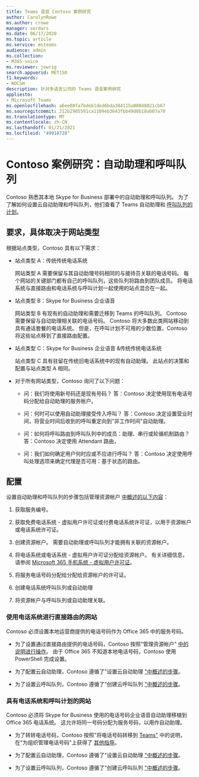 ```yaml
---
title: Teams 语音 Contoso 案例研究
author: CarolynRowe
ms.author: crowe
manager: serdars
ms.date: 06/17/2020
ms.topic: article
ms.service: msteams
audience: admin
ms.collection:
- M365-voice
ms.reviewer: jowrig
search.appverid: MET150
f1.keywords:
- NOCSH
description: 针对多语言公司的 Teams 语音案例研究
appliesto:
- Microsoft Teams
ms.openlocfilehash: a6ee08fa7bdeb1ded6bda384115a08048021cb67
ms.sourcegitcommit: 212b2985591ca1109eb3643fbb49d8b18ab07a70
ms.translationtype: MT
ms.contentlocale: zh-CN
ms.lasthandoff: 01/21/2021
ms.locfileid: "49918728"
---
```

# <a name="contoso-case-study-auto-attendants-and-call-queues"></a>Contoso 案例研究：自动助理和呼叫队列

Contoso 熟悉其本地 Skype for Business 部署中的自动助理和呼叫队列。 为了了解如何设置云自动助理和呼叫队列，他们查看了 Teams 自动助理和 [呼叫队列的计划](plan-auto-attendant-call-queue.md)。

## <a name="requirements-depending-on-site-type"></a>要求，具体取决于网站类型

根据站点类型，Contoso 具有以下需求：

- 站点类型 A：传统传统电话系统 

  网站类型 A 需要保留与其自动助理号码相同的与接待员关联的电话号码。 每个网站的关键部门都有自己的呼叫队列，这些队列将路由到团队成员。 将电话系统与直接路由和电话系统与呼叫计划一起使用的站点混合在一起。  

- 站点类型 B：Skype for Business 企业语音 

  网站类型 B 有现有的自动助理和需要迁移到 Teams 的呼叫队列。 Contoso 需要保留与自动助理相关联的电话号码。 Contoso 将大多数此类网站移动到具有通话套餐的电话系统。 但是，在呼叫计划不可用的少数位置，Contoso 将这些站点移到了直接路由配置。  

- 站点类型 C：Skype for Business 企业语音 &传统传统电话系统 

  站点类型 C 具有驻留在传统旧电话系统中的现有自动助理。 此站点的决策和配置与站点类型 A 相同。   

- 对于所有网站类型，Contoso 询问了以下问题：

  - 问：我们将使用新号码还是现有号码？ 
    答：Contoso 决定使用现有电话号码分配给自动助理的服务帐户。 

  - 问：何时可以使用自动助理接受传入呼叫？ 
    答：Contoso 决定设置营业时间，将营业时间后收到的呼叫重定向到"非工作时间"自动助理。  

  - 问：如何将呼叫路由到呼叫队列中的成员：助理、串行或轮循机制路由？ 
    答：Contoso 决定使用 Attendant 路由， 

  - 问：我们如何确定用户何时应或不应进行呼叫？ 
    答：Contoso 决定使用呼叫处理选项来确定代理是否可用：基于状态的路由。 


## <a name="configuration"></a>配置

设置自动助理和呼叫队列的步骤包括管理资源帐户 [中概述的以下内容](manage-resource-accounts.md)： 

1. 获取服务编号。 

2. 获取免费电话系统 - 虚拟用户许可证或付费电话系统许可证，以用于资源帐户或电话系统许可证。

3. 创建资源帐户。 需要自动助理或呼叫队列才能拥有关联的资源帐户。 

4. 将电话系统或电话系统 - 虚拟用户许可证分配给资源帐户。 有关详细信息，请参阅 [Microsoft 365 手机系统 - 虚拟用户许可证](https://docs.microsoft.com/microsoftteams/teams-add-on-licensing/virtual-user)。

5. 将服务电话号码分配给分配给资源帐户的许可证。 

6. 创建电话系统呼叫队列或自动助理 

7. 将资源帐户与呼叫队列或自动助理关联。 


### <a name="sites-with-phone-system-with-direct-routing"></a>使用电话系统进行直接路由的网站 

Contoso 必须设置本地运营商提供的电话号码作为 Office 365 中的服务号码。 

- 为了设置通过直接路由提供的电话号码，Contoso 按照"管理资源帐户" [中的说明进行操作](manage-resource-accounts.md)。 由于 Office 365 不知道本地电话号码，Contoso 使用 PowerShell 完成设置。   

- 为了配置云自动助理，Contoso 遵循了"设置云自动助理 ["中概述的步骤](create-a-phone-system-auto-attendant.md)。 

- 为了设置云呼叫队列，Contoso 遵循了"创建云呼叫队列 ["中概述的步骤](create-a-phone-system-call-queue.md)。  


### <a name="sites-with-phone-system-with-calling-plan"></a>具有电话系统和呼叫计划的网站

Contoso 必须将 Skype for Business 使用的电话号码企业语音自动助理移植到 Office 365 电话系统。 这允许将同一号码分配为服务号码，以用作自动助理。 

- 为了转转电话号码，Contoso 按照"将电话号码转移到 [Teams"](https://docs.microsoft.com/microsoftteams/phone-number-calling-plans/transfer-phone-numbers-to-teams) 中的说明，在"为组织管理电话号码"上获得了 [其他指导](https://docs.microsoft.com/microsoftteams/manage-phone-numbers-for-your-organization/manage-phone-numbers-for-your-organization)。

- 为了配置云自动助理，Contoso 遵循了"设置云自动助理 ["中概述的步骤](create-a-phone-system-auto-attendant.md)。

-  为了设置云呼叫队列，Contoso 遵循了"创建云呼叫队列 ["中概述的步骤](create-a-phone-system-call-queue.md)。  

 